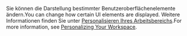 <span data-ttu-id="c2c8d-101">Sie können die Darstellung bestimmter Benutzeroberflächenelemente ändern.</span><span class="sxs-lookup"><span data-stu-id="c2c8d-101">You can change how certain UI elements are displayed.</span></span> <span data-ttu-id="c2c8d-102">Weitere Informationen finden Sie unter [Personalisieren Ihres Arbeitsbereichs](../ui-personalization-user.md).</span><span class="sxs-lookup"><span data-stu-id="c2c8d-102">For more information, see [Personalizing Your Workspace](../ui-personalization-user.md).</span></span>
